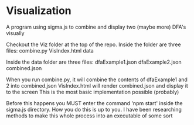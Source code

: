 # Visualization
A program using sigma.js to combine and display two (maybe more) DFA's visually


Checkout the Viz folder at the top of the repo.
Inside the folder are three files:
  combine.py
  VisIndex.html
  data
  
Inside the data folder are three files:
  dfaExample1.json
  dfaExample2.json
  combined.json
  
When you run combine.py, it will combine the contents of dfaExample1 and 2 into combined.json
VisIndex.html will render combined.json and display it to the screen
This is the most basic implementation possible (probably)

Before this happens you MUST enter the command 'npm start' inside the sigma.js directory. How you do this is up to you. I have been 
researching methods to make this whole process into an executable of some sort
